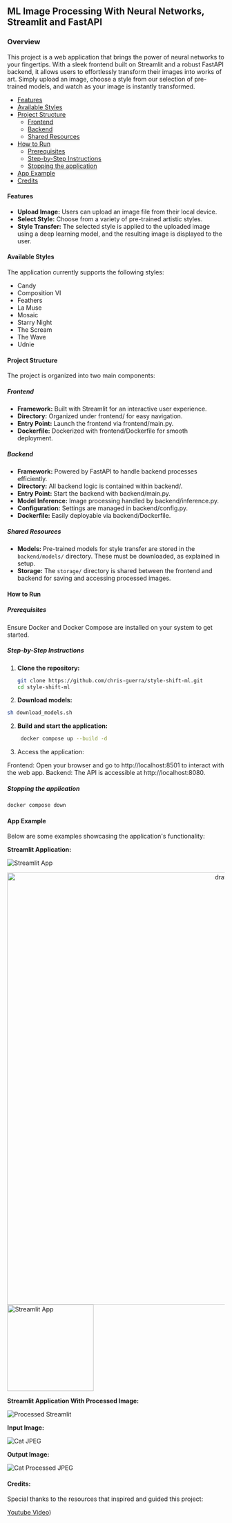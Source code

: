 ## ML Image Processing With Neural Networks, Streamlit and FastAPI

### Overview

This project is a web application that brings the power of neural networks to your fingertips. With a sleek frontend built on Streamlit and a robust FastAPI backend, it allows users to effortlessly transform their images into works of art. Simply upload an image, choose a style from our selection of pre-trained models, and watch as your image is instantly transformed.

- [Features](#features)
- [Available Styles](#available-styles)
- [Project Structure](#project-structure)
   - [Frontend](#frontend)
   - [Backend](#backend)
   - [Shared Resources](#shared-resources)
- [How to Run](#how-to-run)
   - [Prerequisites](#prerequisites)
   - [Step-by-Step Instructions](#step-by-step-instructions)
   - [Stopping the application](#stopping-the-application)
- [App Example](#app-example)
- [Credits](#credits)

#### Features

- **Upload Image:** Users can upload an image file from their local device.
- **Select Style:** Choose from a variety of pre-trained artistic styles.
- **Style Transfer:** The selected style is applied to the uploaded image using a deep learning model, and the resulting image is displayed to the user.

#### Available Styles

The application currently supports the following styles:

- Candy
- Composition VI
- Feathers
- La Muse
- Mosaic
- Starry Night
- The Scream
- The Wave
- Udnie

#### Project Structure

The project is organized into two main components:

##### Frontend

- **Framework:** Built with Streamlit for an interactive user experience.
- **Directory:** Organized under frontend/ for easy navigation.
- **Entry Point:** Launch the frontend via frontend/main.py.
- **Dockerfile:** Dockerized with frontend/Dockerfile for smooth deployment.

##### Backend

- **Framework:** Powered by FastAPI to handle backend processes efficiently.
- **Directory:** All backend logic is contained within backend/.
- **Entry Point:** Start the backend with backend/main.py.
- **Model Inference:** Image processing handled by backend/inference.py.
- **Configuration:** Settings are managed in backend/config.py.
- **Dockerfile:** Easily deployable via backend/Dockerfile.

##### Shared Resources

- **Models:** Pre-trained models for style transfer are stored in the `backend/models/` directory. These must be downloaded, as explained in setup.
- **Storage:** The `storage/` directory is shared between the frontend and backend for saving and accessing processed images.

#### How to Run

##### Prerequisites

Ensure Docker and Docker Compose are installed on your system to get started.

##### Step-by-Step Instructions

1. **Clone the repository:**
   ```bash
   git clone https://github.com/chris-guerra/style-shift-ml.git
   cd style-shift-ml
   ```
2. **Download models:**
```bash
sh download_models.sh
```
2. **Build and start the application:**
   ```bash
    docker compose up --build -d
   ```
3. Access the application:

Frontend: Open your browser and go to http://localhost:8501 to interact with the web app.
Backend: The API is accessible at http://localhost:8080.

##### Stopping the application
```bash
docker compose down
```

#### App Example

Below are some examples showcasing the application's functionality:

**Streamlit Application:**

![Streamlit App](example_images/streamlit-app.png)

<div style="text-align: center;">
    <img src="drawing.jpg" alt="drawing" width="1000"/>
</div>

<img src="example_images/streamlit-app.png" alt="Streamlit App" width="200"/>

**Streamlit Application With Processed Image:**

![Processed Streamlit](example_images/streamlit-app-loaded.png)

**Input Image:**

![Cat JPEG](example_images/cat.jpg)

**Output Image:**

![Cat Processed JPEG](example_images/cat-processed.jpg)

#### Credits:

Special thanks to the resources that inspired and guided this project:

[Youtube Video](https://www.youtube.com/watch?v=cCsnmxXxWaM))
